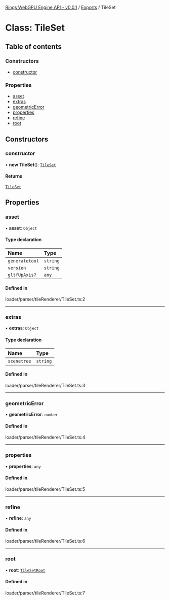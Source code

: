 [Rings WebGPU Engine API - v0.0.1](../README.md) / [Exports](../modules.md) / TileSet

# Class: TileSet

## Table of contents

### Constructors

- [constructor](TileSet.md#constructor)

### Properties

- [asset](TileSet.md#asset)
- [extras](TileSet.md#extras)
- [geometricError](TileSet.md#geometricerror)
- [properties](TileSet.md#properties)
- [refine](TileSet.md#refine)
- [root](TileSet.md#root)

## Constructors

### constructor

• **new TileSet**(): [`TileSet`](TileSet.md)

#### Returns

[`TileSet`](TileSet.md)

## Properties

### asset

• **asset**: `Object`

#### Type declaration

| Name | Type |
| :------ | :------ |
| `generatetool` | `string` |
| `version` | `string` |
| `gltfUpAxis?` | `any` |

#### Defined in

loader/parser/tileRenderer/TileSet.ts:2

___

### extras

• **extras**: `Object`

#### Type declaration

| Name | Type |
| :------ | :------ |
| `scenetree` | `string` |

#### Defined in

loader/parser/tileRenderer/TileSet.ts:3

___

### geometricError

• **geometricError**: `number`

#### Defined in

loader/parser/tileRenderer/TileSet.ts:4

___

### properties

• **properties**: `any`

#### Defined in

loader/parser/tileRenderer/TileSet.ts:5

___

### refine

• **refine**: `any`

#### Defined in

loader/parser/tileRenderer/TileSet.ts:6

___

### root

• **root**: [`TileSetRoot`](TileSetRoot.md)

#### Defined in

loader/parser/tileRenderer/TileSet.ts:7
